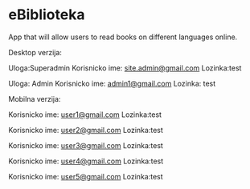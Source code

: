 # eBiblioteka
App that will allow users to read books on different languages online.

Desktop verzija:

 Uloga:Superadmin
 Korisnicko ime: site.admin@gmail.com
 Lozinka:test

 Uloga: Admin
 Korisnicko ime: admin1@gmail.com
 Lozinka: test

Mobilna verzija:

  Korisnicko ime: user1@gmail.com
  Lozinka:test

  Korisnicko ime: user2@gmail.com
  Lozinka:test

  Korisnicko ime: user3@gmail.com
  Lozinka:test

  Korisnicko ime: user4@gmail.com
  Lozinka:test

  Korisnicko ime: user5@gmail.com
  Lozinka:test


